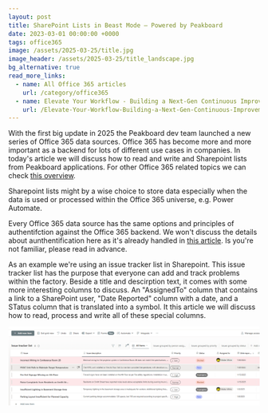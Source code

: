 ```yaml
---
layout: post
title: SharePoint Lists in Beast Mode – Powered by Peakboard
date: 2023-03-01 00:00:00 +0000
tags: office365
image: /assets/2025-03-25/title.jpg
image_header: /assets/2025-03-25/title_landscape.jpg
bg_alternative: true
read_more_links:
  - name: All Office 365 articles
    url: /category/office365
  - name: Elevate Your Workflow - Building a Next-Gen Continuous Improvement Board with Office 365 ToDo
    url: /Elevate-Your-Workflow-Building-a-Next-Gen-Continuous-Improvement-Board-with-Office-365-ToDo.html
---
```

With the first big update in 2025 the Peakboard dev team launched a new series of Office 365 data sources. Office 365 has become more and more important as a backend for lots of different use cases in companies. In today's article we will discuss how to read and write and Sharepoint lists from Peakboard applications. For other Office 365 related topics we can check [this overview](/category/office365).

Sharepoint lists might by a wise choice to store data especially when the data is used or processed within the Office 365 universe, e.g. Power Automate.

Every Office 365 data source has the same options and principles of authentifction against the Office 365 backend. We won't discuss the details about aunthentification here as it's already handled in [this article](/Getting-started-with-the-new-Office-365-Data-Sources.html). Is you're not familiar, please read in advance.

As an example we're using an issue tracker list in Sharepoint. This issue tracker list has the purpose that everyone can add and track problems within the factory. Beside a title and descirption text, it comes with some more interesting columns to discuss. An "AssignedTo" column that contains a link to a SharePoint user, "Date Reported" column with a date, and a STatus column that is translated into a symbol. It this article we will discuss how to read, process and write all of these special columns.

![image](/assets/2025-03-25/010.png)

